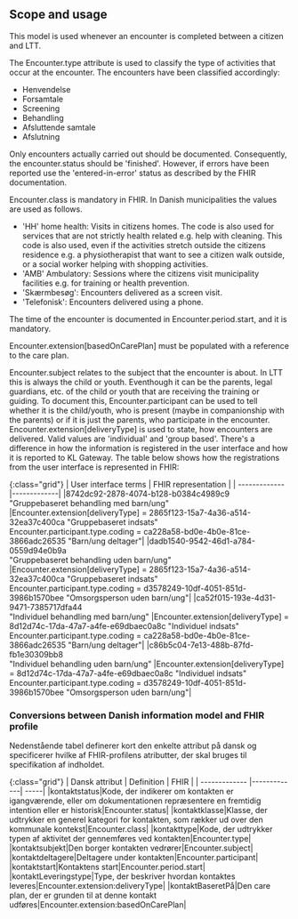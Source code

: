 ## Scope and usage
This model is used whenever an encounter is completed between a citizen and LTT.

The Encounter.type attribute is used to classify the type of activities that occur at the encounter. The encounters have been classified accordingly:

* Henvendelse
* Forsamtale
* Screening
* Behandling
* Afsluttende samtale
* Afslutning

Only encounters actually carried out should be documented. Consequently, the encounter.status should be 'finished'. However, if errors have been reported use the 'entered-in-error' status as described by the FHIR documentation.

Encounter.class is mandatory in FHIR. In Danish municipalities the values are used as follows.
* 'HH' home health: Visits in citizens homes. The code is also used for services that are not strictly health related e.g. help with cleaning. This code is also used, even if the activities stretch outside the citizens residence e.g. a physiotherapist that want to see a citizen walk outside, or a social worker helping with shopping activities.
* 'AMB' Ambulatory: Sessions where the citizens visit municipality facilities e.g. for training or health prevention.
* 'Skærmbesøg': Encounters delivered as a screen visit.
* 'Telefonisk': Encounters delivered using a phone.

The time of the encounter is documented in Encounter.period.start, and it is mandatory.

Encounter.extension[basedOnCarePlan] must be populated with a reference to the care plan.

Encounter.subject relates to the subject that the encounter is about. In LTT this is always the child or youth.
Eventhough it can be the parents, legal guardians, etc. of the child or youth that are receiving the training or guiding. To document this, Encounter.participant can be used to tell whether it is the child/youth, who is present (maybe in companionship with the parents) or if it is just the parents, who participate in the encounter.
Encounter.extension[deliveryType] is used to state, how encounters are delivered. Valid values are 'individual' and 'group based'.
There's a difference in how the information is registered in the user interface and how it is reported to KL Gateway. The table below shows how the registrations from the user interface is represented in FHIR:

{:class="grid"}
|   User interface terms      | FHIR representation        |
| ------------- |-------------| 
|8742dc92-2878-4074-b128-b0384c4989c9 <br>"Gruppebaseret behandling med barn/ung" |Encounter.extension[deliveryType] = 2865f123-15a7-4a36-a514-32ea37c400ca "Gruppebaseret indsats" <br>Encounter.participant.type.coding = ca228a58-bd0e-4b0e-81ce-3866adc26535 "Barn/ung deltager"|
|dadb1540-9542-46d1-a784-0559d94e0b9a <br>"Gruppebaseret behandling uden barn/ung" |Encounter.extension[deliveryType] = 2865f123-15a7-4a36-a514-32ea37c400ca "Gruppebaseret indsats" <br>Encounter.participant.type.coding = d3578249-10df-4051-851d-3986b1570bee "Omsorgsperson uden barn/ung"|
|ca52f015-193e-4d31-9471-7385717dfa44 <br>"Individuel behandling med barn/ung" |Encounter.extension[deliveryType] = 8d12d74c-17da-47a7-a4fe-e69dbaec0a8c "Individuel indsats" <br>Encounter.participant.type.coding = ca228a58-bd0e-4b0e-81ce-3866adc26535 "Barn/ung deltager"|
|c86b5c04-7e13-488b-87fd-fb1e30309bb8 <br>"Individuel behandling uden barn/ung" |Encounter.extension[deliveryType] = 8d12d74c-17da-47a7-a4fe-e69dbaec0a8c "Individuel indsats" <br>Encounter.participant.type.coding = d3578249-10df-4051-851d-3986b1570bee "Omsorgsperson uden barn/ung"|


### Conversions between Danish information model and FHIR profile

Nedenstående tabel definerer kort den enkelte attribut på dansk og specificerer hvilke af FHIR-profilens atributter, der skal bruges til specifikation af indholdet.

{:class="grid"}
|   Dansk attribut      | Definition        | FHIR  |
| ------------- |-------------| -----|
|kontaktstatus|Kode, der indikerer om kontakten er igangværende, eller om dokumentationen repræsentere en fremtidig intention eller er historisk|Encounter.status|
|kontaktklasse|Klasse, der udtrykker en generel kategori for kontakten, som rækker ud over den kommunale kontekst|Encounter.class|
|kontakttype|Kode, der udtrykker typen af aktivitet der gennemføres ved kontakten|Encounter.type|
|kontaktsubjekt|Den borger kontakten vedrører|Encounter.subject|
|kontaktdeltagere|Deltagere under kontakten|Encounter.participant|
|kontaktstart|Kontaktens start|Encounter.period.start|
|kontaktLeveringstype|Type, der beskriver hvordan kontaktes leveres|Encounter.extension:deliveryType|
|kontaktBaseretPå|Den care plan, der er grunden til at denne kontakt udføres|Encounter.extension:basedOnCarePlan|

